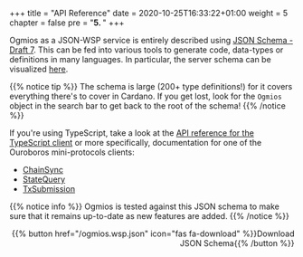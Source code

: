 +++
title = "API Reference"
date = 2020-10-25T16:33:22+01:00
weight = 5
chapter = false
pre = "<b>5. </b>"
+++

Ogmios as a JSON-WSP service is entirely described using [JSON Schema - Draft 7](https://json-schema.org/). This can be fed into various tools to generate code, data-types or definitions in many languages. In particular, the server schema can be visualized [here](http://localhost:1313/api/interfaces/_cardano_ogmios_schema.Ogmios.html). 

{{% notice tip %}}
The schema is large (200+ type definitions!) for it covers everything there's to cover in Cardano. If you get lost, look for the `Ogmios` object in the search bar to get back to the root of the schema!
{{% /notice %}}

If you're using TypeScript, take a look at the [API reference for the TypeScript client](http://localhost:1313/api/modules/_cardano_ogmios_client.html) or more specifically, documentation for one of the Ouroboros mini-protocols clients:

- [ChainSync](http://localhost:1313/api/modules/_cardano_ogmios_client.html)
- [StateQuery](http://localhost:1313/api/modules/_cardano_ogmios_client.StateQuery.html)
- [TxSubmission](http://localhost:1313/api/modules/_cardano_ogmios_client.TxSubmission.html)

{{% notice info %}}
Ogmios is tested against this JSON schema to make sure that it remains up-to-date as new features are added.
{{% /notice %}}

<p align="right">
  {{% button href="/ogmios.wsp.json" icon="fas fa-download" %}}Download JSON Schema{{% /button %}}
</p>
